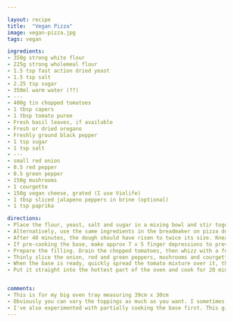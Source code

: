 ```yaml
---

layout: recipe
title:  "Vegan Pizza"
image: vegan-pizza.jpg
tags: vegan

ingredients:
- 350g strong white flour
- 225g strong wholemeal flour
- 1.5 tsp fast action dried yeast
- 1.5 tsp salt
- 2.25 tsp sugar
- 350ml warm water (??)
- ---
- 400g tin chopped tomatoes
- 1 tbsp capers
- 1 tbsp tomato puree
- Fresh basil leaves, if available
- Fresh or dried oregano
- Freshly ground black pepper
- 1 tsp sugar
- 1 tsp salt
- ---
- small red onion
- 0.5 red pepper
- 0.5 green pepper
- 150g mushrooms
- 1 courgette
- 150g vegan cheese, grated (I use Violife)
- 1 tbsp sliced jalapeno peppers in brine (optional)
- 1 tsp paprika

directions:
- Place the flour, yeast, salt and sugar in a mixing bowl and stir together. Add the warm water and form into a dough with your hands. Knead on a floured surface until the dough feels springy and elastic. Place in a clean bowl covered with a tea towel and put in a warm place like an airing cupboard for 40 minutes to rise.
- Alternatively, use the same ingredients in the breadmaker on pizza dough setting.
- After 40 minutes, the dough should have risen to twice its size. Knead again, using oil on the board to stop it sticking, then stretch/rolling pin by hand to fill the baking tray, which has been lightly oiled and coated with flour. You may need to ‘rest’ it for short periods if this becomes difficult without tearing the dough. Cover with cling film and return to the warm place for 30 minutes to 1 hour for the final rise. Heat oven to 200C.
- If pre-cooking the base, make approx 7 x 5 finger depressions to prevent ballooning. Cook for 10 mins at 200C. 
- Prepare the filling. Drain the chopped tomatoes, then whizz with a food processor or blender stick until smooth. Chop the capers and mix in. Add the herbs, chopped or torn, plus the tomato puree, black pepper and sugar. Mix together and set to one side.
- Thinly slice the onion, red and green peppers, mushrooms and courgette. Roughly chop the jalapeno peppers. Grate the cheese and mix with the paprika. Arrange everything within easy reach so that you can assemble the topping as quickly as possible.
- When the base is ready, quickly spread the tomato mixture over it, then sprinkle on the onions, red and green peppers, mushrooms, courgette, jalapeno peppers and mozzarella – in that order.
- Put it straight into the hottest part of the oven and cook for 20 minutes (or 10-15 mins if base has been pre-cooked).


comments: 
- This is for my big oven tray measuring 39cm x 30cm
- Obviously you can vary the toppings as much as you want. I sometimes use rehydrated dried ancho chillies for a milder flavour.
- I've also experimented with partially cooking the base first. This gives a thicker, breadier pizza.
---
```

